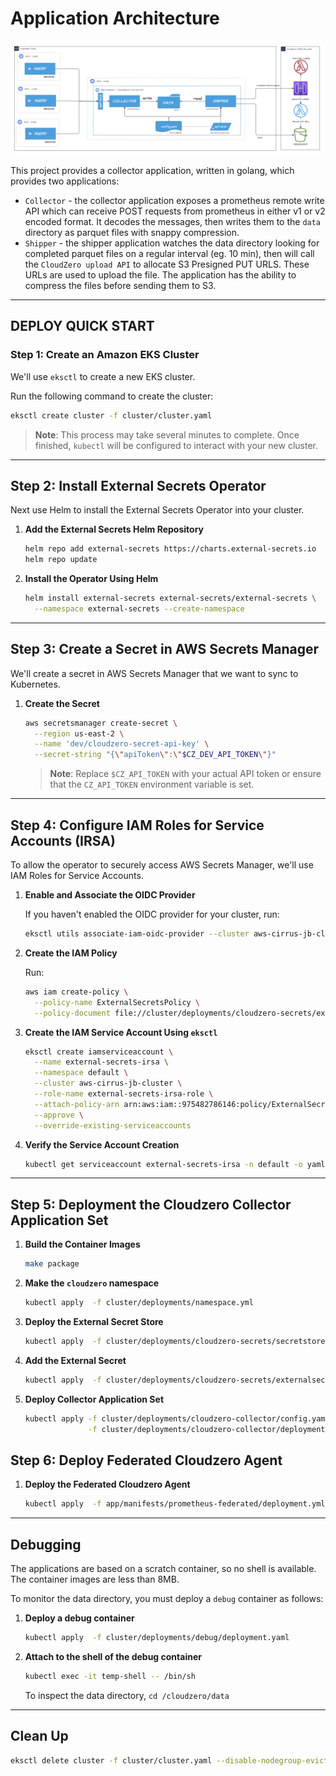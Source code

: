 # Application Architecture

![](./docs/assets/overview.png)

This project provides a collector application, written in golang, which provides two applications:

* `Collector` - the collector application exposes a prometheus remote write API which can receive POST requests from prometheus in either v1 or v2 encoded format. It decodes the messages, then writes them to the `data` directory as parquet files with snappy compression.
* `Shipper` - the shipper application watches the data directory looking for completed parquet files on a regular interval (eg. 10 min), then will call the `CloudZero upload API` to allocate S3 Presigned PUT URLS. These URLs are used to upload the file. The application has the ability to compress the files before sending them to S3.


---

## DEPLOY QUICK START

### **Step 1: Create an Amazon EKS Cluster**

We'll use `eksctl` to create a new EKS cluster.

Run the following command to create the cluster:

```bash
eksctl create cluster -f cluster/cluster.yaml
```

> **Note**: This process may take several minutes to complete. Once finished, `kubectl` will be configured to interact with your new cluster.

---

## **Step 2: Install External Secrets Operator**

Next use Helm to install the External Secrets Operator into your cluster.

1. **Add the External Secrets Helm Repository**

   ```bash
   helm repo add external-secrets https://charts.external-secrets.io
   helm repo update
   ```

2. **Install the Operator Using Helm**

   ```bash
   helm install external-secrets external-secrets/external-secrets \
     --namespace external-secrets --create-namespace
   ```

---

## **Step 3: Create a Secret in AWS Secrets Manager**

We'll create a secret in AWS Secrets Manager that we want to sync to Kubernetes.

1. **Create the Secret**

   ```bash
   aws secretsmanager create-secret \
     --region us-east-2 \
     --name 'dev/cloudzero-secret-api-key' \
     --secret-string "{\"apiToken\":\"$CZ_DEV_API_TOKEN\"}"
   ```

   > **Note**:
   > Replace `$CZ_API_TOKEN` with your actual API token or ensure that the `CZ_API_TOKEN` environment variable is set.

---

## **Step 4: Configure IAM Roles for Service Accounts (IRSA)**

To allow the operator to securely access AWS Secrets Manager, we'll use IAM Roles for Service Accounts.

1. **Enable and Associate the OIDC Provider**

   If you haven't enabled the OIDC provider for your cluster, run:

   ```bash
   eksctl utils associate-iam-oidc-provider --cluster aws-cirrus-jb-cluster --approve
   ```

2. **Create the IAM Policy**

   Run:

   ```bash
   aws iam create-policy \
     --policy-name ExternalSecretsPolicy \
     --policy-document file://cluster/deployments/cloudzero-secrets/external-secrets-policy.json
   ```

3. **Create the IAM Service Account Using `eksctl`**

   ```bash
   eksctl create iamserviceaccount \
     --name external-secrets-irsa \
     --namespace default \
     --cluster aws-cirrus-jb-cluster \
     --role-name external-secrets-irsa-role \
     --attach-policy-arn arn:aws:iam::975482786146:policy/ExternalSecretsPolicy \
     --approve \
     --override-existing-serviceaccounts
   ```

4. **Verify the Service Account Creation**

   ```bash
   kubectl get serviceaccount external-secrets-irsa -n default -o yaml
   ```

---

## **Step 5: Deployment the Cloudzero Collector Application Set**

1. **Build the Container Images**

    ```bash
    make package
    ```

2. **Make the `cloudzero` namespace**

    ```bash
    kubectl apply  -f cluster/deployments/namespace.yml
    ```

3. **Deploy the External Secret Store**

    ```bash
    kubectl apply  -f cluster/deployments/cloudzero-secrets/secretstore.yaml
    ```

4. **Add the External Secret**

    ```bash
    kubectl apply  -f cluster/deployments/cloudzero-secrets/externalsecret.yaml
    ```

5. **Deploy Collector Application Set**

    ```bash
    kubectl apply -f cluster/deployments/cloudzero-collector/config.yaml \
                  -f cluster/deployments/cloudzero-collector/deployment.yaml
    ```


## **Step 6: Deploy Federated Cloudzero Agent**

1. **Deploy the  Federated Cloudzero Agent**

    ```bash
    kubectl apply  -f app/manifests/prometheus-federated/deployment.yml
    ```

---

## Debugging

The applications are based on a scratch container, so no shell is available. The container images are less than 8MB.

To monitor the data directory, you must deploy a `debug` container as follows:

1. **Deploy a debug container**

    ```bash
    kubectl apply  -f cluster/deployments/debug/deployment.yaml
    ```

2. **Attach to the shell of the debug container**

    ```bash
    kubectl exec -it temp-shell -- /bin/sh
    ```

    To inspect the data directory, `cd /cloudzero/data`

---

## **Clean Up**

```bash
eksctl delete cluster -f cluster/cluster.yaml --disable-nodegroup-eviction
```
